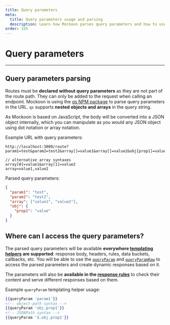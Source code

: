```yaml
---
title: Query parameters
meta:
  title: Query parameters usage and parsing
  description: Learn how Mockoon parses query parameters and how to use them in your mock API responses.
order: 155
---
```


# Query parameters

---

## Query parameters parsing

Routes must be **declared without query parameters** as they are not part of the route path. They can only be added to the request when calling an endpoint.
Mockoon is using the [qs NPM package](https://www.npmjs.com/package/qs) to parse query parameters in the URL. `qs` supports **nested objects and arrays** in the query string.

As Mockoon is based on JavaScript, the body will be converted into a JSON object internally, which you can manipulate as you would any JSON object using dot notation or array notation.

Example URL with query parameters:

```text
http://localhost:3000/route?param1=test&param2=test2&array[]=value1&array[]=value2&obj[prop1]=value

// alternative array syntaxes
array[0]=value1&array[1]=value2
array=value1,value2
```

Parsed query parameters:

```json
{
  "param1": "test",
  "param2": "test2",
  "array": ["value1", "value2"],
  "obj": {
    "prop1": "value"
  }
}
```

## Where can I access the query parameters?

The parsed query parameters will be available **everywhere [templating helpers](docs:templating/overview) are supported**: response body, headers, rules, data buckets, callbacks, etc. You will be able to use the [`queryParam`](docs:/docs/latest/templating/mockoon-request-helpers/#queryparam) and [`queryParamRaw`](docs:/docs/latest/templating/mockoon-request-helpers/#queryparamraw) to access the parsed parameters and create dynamic responses based on it.

The parameters will also be **available in the [response rules](docs:route-responses/dynamic-rules)** to check their content and serve different responses based on them.

Example `queryParam` templating helper usage:

```handlebars
{{queryParam 'param1'}}
<!-- object-path syntax -->
{{queryParam 'obj.prop1'}}
<!-- JSONPath syntax -->
{{queryParam '$.obj.prop1'}}
```
